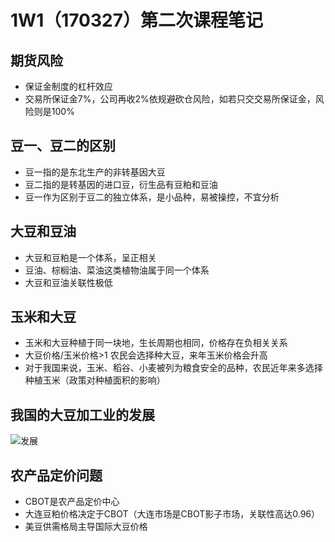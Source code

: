 # 1W1（170327）第二次课程笔记
## 期货风险
- 保证金制度的杠杆效应
- 交易所保证金7%，公司再收2%依规避砍仓风险，如若只交交易所保证金，风险则是100%
## 豆一、豆二的区别
- 豆一指的是东北生产的非转基因大豆
- 豆二指的是转基因的进口豆，衍生品有豆粕和豆油
- 豆一作为区别于豆二的独立体系，是小品种，易被操控，不宜分析
## 大豆和豆油
- 大豆和豆粕是一个体系，呈正相关
- 豆油、棕榈油、菜油这类植物油属于同一个体系
- 大豆和豆油关联性极低
## 玉米和大豆
- 玉米和大豆种植于同一块地，生长周期也相同，价格存在负相关关系
- 大豆价格/玉米价格>1 农民会选择种大豆，来年玉米价格会升高
- 对于我国来说，玉米、稻谷、小麦被列为粮食安全的品种，农民近年来多选择种植玉米（政策对种植面积的影响）
## 我国的大豆加工业的发展
![发展](http://i.imgur.com/vwcJ9k5.jpg)
## 农产品定价问题
- CBOT是农产品定价中心
- 大连豆粕价格决定于CBOT（大连市场是CBOT影子市场，关联性高达0.96）
- 美豆供需格局主导国际大豆价格
